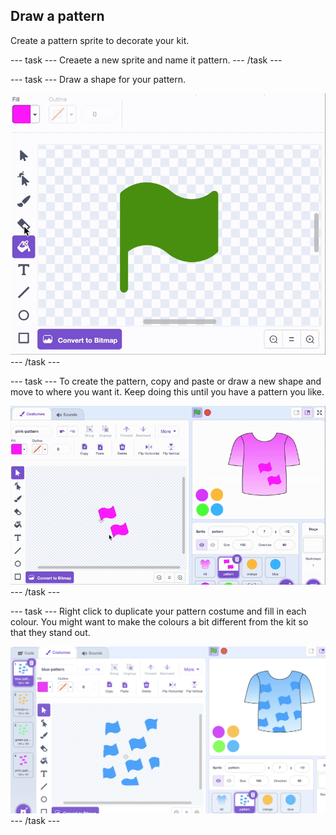 ## Draw a pattern

Create a pattern sprite to decorate your kit.

--- task ---
Creaete a new sprite and name it pattern.
--- /task ---

--- task ---
Draw a shape for your pattern.

![Scratch editor - making pattern on shirt](images/pattern1.gif)
--- /task ---

--- task ---
To create the pattern, copy and paste or draw a new shape and move to where you want it. Keep doing this until you have a pattern you like.

![Scratch editor - making pattern on shirt](images/pattern.gif)
--- /task ---

--- task ---
Right click to duplicate your pattern costume and fill in each colour. You might want to make the colours a bit different from the kit so that they stand out.

![Scratch editor - making pattern on shirt](images/pattern.png)
--- /task ---


